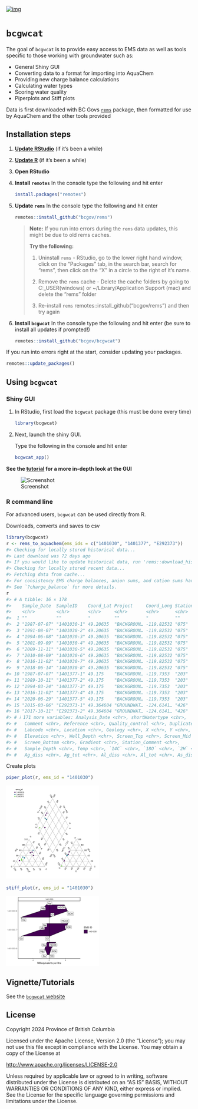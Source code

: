 
[![img](https://img.shields.io/badge/Lifecycle-Maturing-007EC6)](https://github.com/bcgov/repomountie/blob/master/doc/lifecycle-badges.md)

<!-- README.md is generated from README.Rmd. Please edit that file -->

# `bcgwcat`

The goal of `bcgwcat` is to provide easy access to EMS data as well as
tools specific to those working with groundwater such as:

- General Shiny GUI
- Converting data to a format for importing into AquaChem
- Providing new charge balance calculations
- Calculating water types
- Scoring water quality
- Piperplots and Stiff plots

Data is first downloaded with BC Govs
[`rems`](http://github.com/bcgov/rems) package, then formatted for use
by AquaChem and the other tools provided

## Installation steps

1.  [**Update RStudio**](https://rstudio.com/) (if it’s been a while)

2.  [**Update R**](https://cloud.r-project.org/) (if it’s been a while)

3.  **Open RStudio**

4.  **Install `remotes`** In the console type the following and hit
    enter

    ``` r
    install.packages("remotes")
    ```

5.  **Update `rems`** In the console type the following and hit enter

    ``` r
    remotes::install_github("bcgov/rems")
    ```

    > **Note:** If you run into errors during the `rems` data updates,
    > this might be due to old rems caches.
    >
    > **Try the following:**
    > 1.  Uninstall `rems` - RStudio, go to the lower right hand window,
    >     click on the “Packages” tab, in the search bar, search for
    >     “rems”, then click on the “X” in a circle to the right of it’s
    >     name.
    >
    > 2.  Remove the `rems` cache - Delete the cache folders by going to
    >     C:\_USER(windows) or ~/Library/Application Support (mac) and
    >     delete the “rems” folder
    >
    > 3.  Re-install `rems` remotes::install_github(“bcgov/rems”) and
    >     then try again

6.  **Install `bcgwcat`** In the console type the following and hit
    enter (be sure to install all updates if prompted!)

    ``` r
    remotes::install_github("bcgov/bcgwcat")
    ```

If you run into errors right at the start, consider updating your
packages.

``` r
remotes::update_packages()
```

## Using `bcgwcat`

### Shiny GUI

1.  In RStudio, first load the `bcgwcat` package (this must be done
    every time)

    ``` r
    library(bcgwcat)
    ```

2.  Next, launch the shiny GUI.

    Type the following in the console and hit enter

    ``` r
    bcgwcat_app()
    ```

**See the
[tutorial](https://bcgov.github.io/bcgwcat/articles/bcgwcat.html) for a
more in-depth look at the GUI**

<figure>
<img src="figures/up-to-date.png" alt="Screenshot" />
<figcaption aria-hidden="true">Screenshot</figcaption>
</figure>

### R command line

For advanced users, `bcgwcat` can be used directly from R.

Downloads, converts and saves to csv

``` r
library(bcgwcat)
r <- rems_to_aquachem(ems_ids = c("1401030", "1401377", "E292373"))
#> Checking for locally stored historical data...
#> Last download was 72 days ago
#> If you would like to update historical data, run 'rems::download_historic_data()'
#> Checking for locally stored recent data...
#> Fetching data from cache...
#> For consistency EMS charge balances, anion sums, and cation sums have been replaced with recalculated values.
#> See `?charge_balance` for more details.
r
#> # A tibble: 16 × 178
#>    Sample_Date  SampleID    Coord_Lat Project     Coord_Long StationID Watertype
#>    <chr>        <chr>       <chr>     <chr>       <chr>      <chr>     <chr>    
#>  1 ""           ""          °         ""          °          ""        ""       
#>  2 "1987-07-07" "1401030-1" 49.20635  "BACKGROUN… -119.82532 "075"     "Fresh W…
#>  3 "1991-08-07" "1401030-2" 49.20635  "BACKGROUN… -119.82532 "075"     "Fresh W…
#>  4 "1994-06-08" "1401030-3" 49.20635  "BACKGROUN… -119.82532 "075"     "Fresh W…
#>  5 "2001-09-09" "1401030-4" 49.20635  "BACKGROUN… -119.82532 "075"     "Fresh W…
#>  6 "2009-11-11" "1401030-5" 49.20635  "BACKGROUN… -119.82532 "075"     "Fresh W…
#>  7 "2010-08-09" "1401030-6" 49.20635  "BACKGROUN… -119.82532 "075"     "Fresh W…
#>  8 "2016-11-02" "1401030-7" 49.20635  "BACKGROUN… -119.82532 "075"     "Fresh W…
#>  9 "2018-06-14" "1401030-8" 49.20635  "BACKGROUN… -119.82532 "075"     "Ground …
#> 10 "1987-07-07" "1401377-1" 49.175    "BACKGROUN… -119.7353  "203"     "Fresh W…
#> 11 "1989-10-11" "1401377-2" 49.175    "BACKGROUN… -119.7353  "203"     "Fresh W…
#> 12 "1994-03-24" "1401377-3" 49.175    "BACKGROUN… -119.7353  "203"     "Fresh W…
#> 13 "2016-11-02" "1401377-4" 49.175    "BACKGROUN… -119.7353  "203"     "Fresh W…
#> 14 "2020-06-29" "1401377-5" 49.175    "BACKGROUN… -119.7353  "203"     "Ground …
#> 15 "2015-03-06" "E292373-1" 49.364604 "GROUNDWAT… -124.6141… "426"     "Fresh W…
#> 16 "2017-10-11" "E292373-2" 49.364604 "GROUNDWAT… -124.6141… "426"     "Fresh W…
#> # ℹ 171 more variables: Analysis_Date <chr>, shortWatertype <chr>,
#> #   Comment <chr>, Reference <chr>, Quality_control <chr>, Duplicate_ID <chr>,
#> #   Labcode <chr>, Location <chr>, Geology <chr>, X <chr>, Y <chr>,
#> #   Elevation <chr>, Well_Depth <chr>, Screen_Top <chr>, Screen_Mid <chr>,
#> #   Screen_Bottom <chr>, Gradient <chr>, Station_Comment <chr>,
#> #   Sample_Depth <chr>, Temp <chr>, `14C` <chr>, `18O` <chr>, `2H` <chr>,
#> #   Ag_diss <chr>, Ag_tot <chr>, Al_diss <chr>, Al_tot <chr>, As_diss <chr>, …
```

Create plots

``` r
piper_plot(r, ems_id = "1401030")
```

<img src="man/figures/README-unnamed-chunk-9-1.png" width="50%" />

``` r
stiff_plot(r, ems_id = "1401030")
```

<img src="man/figures/README-unnamed-chunk-10-1.png" width="50%" />

## Vignette/Tutorials

See the [`bcgwcat` website](https://bcgov.github.io/bcgwcat)

## License

Copyright 2024 Province of British Columbia

Licensed under the Apache License, Version 2.0 (the “License”); you may
not use this file except in compliance with the License. You may obtain
a copy of the License at

<http://www.apache.org/licenses/LICENSE-2.0>

Unless required by applicable law or agreed to in writing, software
distributed under the License is distributed on an “AS IS” BASIS,
WITHOUT WARRANTIES OR CONDITIONS OF ANY KIND, either express or implied.
See the License for the specific language governing permissions and
limitations under the License.
